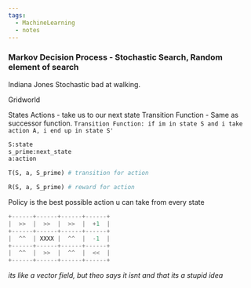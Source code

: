 ```yaml
---
tags:
  - MachineLearning
  - notes
---
```



### Markov Decision Process - Stochastic Search, Random element of search

Indiana Jones Stochastic bad at walking.

Gridworld

States
Actions - take us to our next state
Transition Function - Same as successor function.
`Transition Function: if im in state S and i take action A, i end up in state S'`

``` python
S:state
s_prime:next_state
a:action

T(S, a, S_prime) # transition for action

R(S, a, S_prime) # reward for action
```

Policy is the best possible action u can take from every state

``` python
+------+------+------+------+
|  >>  |  >>  |  >>  |  +1  |
+------+------+------+------+
|  ^^  | XXXX |  ^^  |  -1  |
+------+------+------+------+
|  ^^  |  >>  |  ^^  |  <<  |
+------+------+------+------+
```

*its like a vector field, but theo says it isnt and that its a stupid idea*



